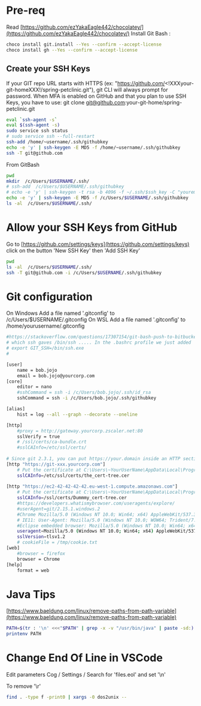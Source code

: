 # Pre-req

Read [https://github.com/ezYakaEagle442/chocolatey/](https://github.com/ezYakaEagle442/chocolatey/)
Install Git Bash :

```sh
choco install git.install --Yes --confirm --accept-license
choco install gh --Yes --confirm --accept-license

```


## Create your SSH Keys

If your GIT repo URL starts with HTTPS (ex: "https://github.com/<!XXXyour-git-homeXXX!/spring-petclinic.git"), git CLI will always prompt for password. 
When MFA is enabled on GitHub and that you plan to use SSH Keys, you have to use: git clone git@github.com:your-git-home/spring-petclinic.git

```sh
eval `ssh-agent -s`
eval $(ssh-agent -s) 
sudo service ssh status
# sudo service ssh --full-restart
ssh-add /home/~username/.ssh/githubkey
echo -e 'y' | ssh-keygen -E MD5 -f /home/~username/.ssh/githubkey
ssh -T git@github.com
```
From GitBash

```sh
pwd
mkdir  /c/Users/$USERNAME/.ssh/
# ssh-add  /c/Users/$USERNAME/.ssh/githubkey
# echo -e 'y' | ssh-keygen -t rsa -b 4096 -f ~/.ssh/$ssh_key -C "youremail@groland.grd" # -N $ssh_passphrase
echo -e 'y' | ssh-keygen -E MD5 -f /c/Users/$USERNAME/.ssh/githubkey
ls -al  /c/Users/$USERNAME/.ssh/
```

# Allow your SSH Keys from GitHub

Go to [https://github.com/settings/keys](https://github.com/settings/keys) click on the button 'New SSH Key' then 'Add SSH Key'

```sh
pwd
ls -al  /c/Users/$USERNAME/.ssh/
ssh -T git@github.com -i /c/Users/$USERNAME/.ssh/githubkey
```

# Git configuration

On Windows Add a file named '.gitconfig' to /c/Users/$USERNAME/.gitconfig
On WSL Add a file named '.gitconfig' to /home/yourusername/.gitconfig

```sh
#https://stackoverflow.com/questions/17307154/git-bash-push-to-bitbucket-ignores-ssh-key
# which ssh gaves /bin/ssh ..... In the .bashrc profile we just added
# export GIT_SSH=/bin/ssh.exe
#

[user]
	name = bob.jojo
	email = bob.jojo@yourcorp.com
[core]
	editor = nano
	#sshCommand = ssh -i /c/Users/bob.jojo/.ssh/id_rsa
	sshCommand = ssh -i /c/Users/bob.jojo/.ssh/githubkey

[alias]
	hist = log --all --graph --decorate --oneline

[http]
	#proxy = http://gateway.yourcorp.zscaler.net:80
	sslVerify = true
	# /ssl/certs/ca-bundle.crt
	#sslCAInfo=/etc/ssl/certs/
	
# Since git 2.3.1, you can put https://your.domain inside an HTTP section to indicate the following certificate is only for this domain.
[http "https://git-xxx.yourcorp.com"]
	# Put the certificate at C:\Users\~YourUserName\AppData\Local\Programs\Git\mingw64\ssl\certs
	sslCAInfo=/etc/ssl/certs/the_cert-tree.cer
	
[http "https://ec2-42-42-42-42.eu-west-1.compute.amazonaws.com"]
	# Put the certificate at C:\Users\~YourUserName\AppData\Local\Programs\Git\mingw64\ssl\certs
	sslCAInfo=/ssl/certs/Dummmy_cert-tree.cer
	#https://developers.whatismybrowser.com/useragents/explore/
	#userAgent=git/2.15.1.windows.2
	#Chrome Mozilla/5.0 (Windows NT 10.0; Win64; x64) AppleWebKit/537.36 (KHTML, like Gecko) Chrome/67.0.3396.99 Safari/537.36
    # IE11: User-Agent: Mozilla/5.0 (Windows NT 10.0; WOW64; Trident/7.0; rv:11.0) like Gecko
	#Eclipse embedded browser: Mozilla/5.0 (Windows NT 10.0; Win64; x64; Trident/7.0; rv:11.0) like Gecko
	useragent=Mozilla/5.0 (Windows NT 10.0; Win64; x64) AppleWebKit/537.36 (KHTML, like Gecko) Chrome/67.0.3396.99 Safari/537.36
	sslVersion=tlsv1.2
	# cookieFile = /tmp/cookie.txt
[web]
	#browser = firefox
	browser = Chrome
[help]
	format = web

```

# Java Tips

[https://www.baeldung.com/linux/remove-paths-from-path-variable](https://www.baeldung.com/linux/remove-paths-from-path-variable)


```sh
PATH=$(tr : '\n' <<<"$PATH" | grep -x -v "/usr/bin/java" | paste -sd:)
printenv PATH
```



# Change End Of Line in VSCode

Edit parameters Cog / Settings / Search for 'files.eol' and set '\n'


To remove '\r'
```sh
find . -type f -print0 | xargs -0 dos2unix --
```
